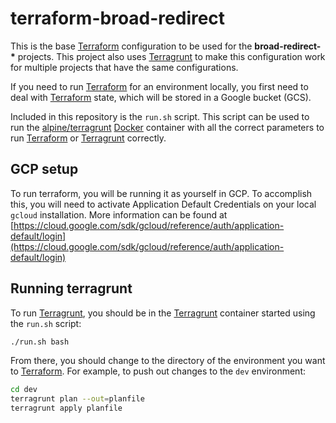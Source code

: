 # terraform-broad-redirect

This is the base [Terraform][1] configuration to be used for the **broad-redirect-\*** projects.  This project also uses [Terragrunt][3] to make this configuration work for multiple projects that have the same configurations.

If you need to run [Terraform][1] for an environment locally, you first need to deal with [Terraform][1] state, which will be stored in a Google bucket (GCS).

Included in this repository is the `run.sh` script.  This script can be used to run the [alpine/terragrunt](https://hub.docker.com/r/alpine/terragrunt) [Docker][2] container with all the correct parameters to run [Terraform][1] or [Terragrunt][3] correctly.

## GCP setup

To run terraform, you will be running it as yourself in GCP.  To accomplish this, you will need to activate Application Default Credentials on your local `gcloud` installation.  More information can be found at [https://cloud.google.com/sdk/gcloud/reference/auth/application-default/login](https://cloud.google.com/sdk/gcloud/reference/auth/application-default/login)

## Running terragrunt

To run [Terragrunt][3], you should be in the [Terragrunt][3] container started using the `run.sh` script:

```sh
./run.sh bash
```

From there, you should change to the directory of the environment you want to [Terraform][1].  For example, to push out changes to the `dev` environment:

```sh
cd dev
terragrunt plan --out=planfile
terragrunt apply planfile
```

[1]: https://terraform.io/ "Terraform"
[2]: https://www.docker.com/ "Docker"
[3]: https://terragrunt.gruntwork.io/ "Terragrunt"
